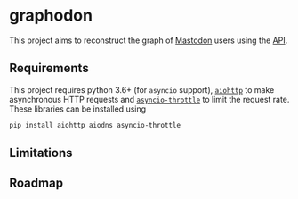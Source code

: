 # graphodon

This project aims to reconstruct the graph of [Mastodon](https://joinmastodon.org/) users using the [API](https://docs.joinmastodon.org/methods/).

## Requirements

This project requires python 3.6+ (for `asyncio` support), [`aiohttp`](https://docs.aiohttp.org/en/stable/) to make asynchronous HTTP requests and [`asyncio-throttle`](https://github.com/hallazzang/asyncio-throttle) to limit the request rate.
These libraries can be installed using
```sh
pip install aiohttp aiodns asyncio-throttle
```

## Limitations

## Roadmap
